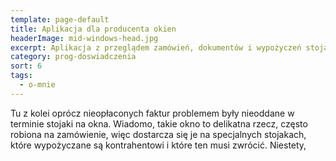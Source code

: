```yaml
---
template: page-default
title: Aplikacja dla producenta okien
headerImage: mid-windows-head.jpg
excerpt: Aplikacja z przeglądem zamówień, dokumentów i wypożyczeń stojaków
category: prog-doswiadczenia
sort: 6
tags:
  - o-mnie
---
```

<block id="w-budowie" />
Tu z kolei oprócz nieopłaconych faktur problemem były nieoddane w terminie stojaki na okna. Wiadomo, takie okno to delikatna rzecz, często robiona na zamówienie, więc dostarcza się je na specjalnych stojakach, które wypożyczane są kontrahentowi i które ten musi zwrócić. Niestety,
